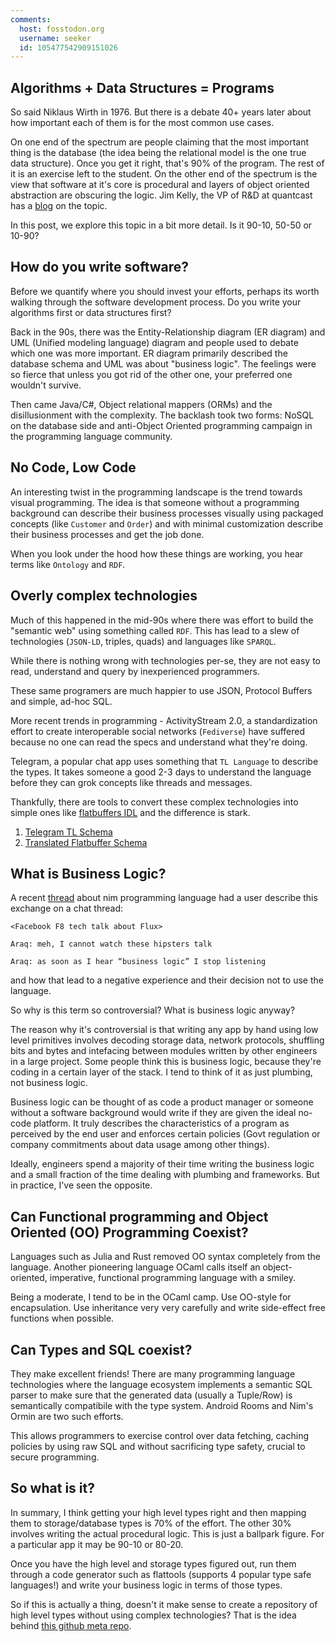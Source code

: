 ```yaml
---
comments:
  host: fosstodon.org
  username: seeker
  id: 105477542909151026
---
```


## Algorithms + Data Structures = Programs

So said Niklaus Wirth in 1976. But there is a debate 40+ years later about how important
each of them is for the most common use cases.

On one end of the spectrum are people claiming that the most
important thing is the database (the idea being the relational
model is the one true data structure). Once you get it right,
that's 90% of the program. The rest of it is an exercise left to the
student. On the other end of the spectrum is the view that software
at it's core is procedural and layers of object oriented abstraction
are obscuring the logic. Jim Kelly, the VP of R&D at quantcast has a
[blog](https://www.quantcast.com/blog/death-by-1000-layers-the-perils-of-over-abstraction-in-java/)
on the topic.

In this post, we explore this topic in a bit more detail. Is it 90-10, 50-50 or 10-90?

## How do you write software?

Before we quantify where you should invest your efforts, perhaps its worth walking through the
software development process. Do you write your algorithms first or data structures first?

Back in the 90s, there was the Entity-Relationship diagram (ER diagram)
and UML (Unified modeling language) diagram and people used to debate which one
was more important. ER diagram primarily described the database schema and UML
was about "business logic". The feelings were so fierce that unless you
got rid of the other one, your preferred one wouldn't survive.

Then came Java/C#, Object relational mappers (ORMs) and the
disillusionment with the complexity. The backlash took two forms: NoSQL
on the database side and anti-Object Oriented programming campaign in
the programming language community.

## No Code, Low Code

An interesting twist in the programming landscape is the trend towards visual programming. The idea
is that someone without a programming background can describe their business processes visually using
packaged concepts (like `Customer` and `Order`) and with minimal customization describe their business
processes and get the job done.

When you look under the hood how these things are working, you hear terms like `Ontology` and `RDF`.

## Overly complex technologies

Much of this happened in the mid-90s where there was effort to build the "semantic web" using something
called `RDF`. This has lead to a slew of technologies (`JSON-LD`, triples, quads) and languages like `SPARQL`.

While there is nothing wrong with technologies per-se, they are not easy to read, understand and query
by inexperienced programmers.

These same programers are much happier to use JSON, Protocol Buffers and simple, ad-hoc SQL.

More recent trends in programming - ActivityStream 2.0, a standardization effort to create interoperable
social networks (`Fediverse`) have suffered because no one can read the specs and
understand what they're doing.

Telegram, a popular chat app uses something that `TL Language` to describe the types. It takes someone a
good 2-3 days to understand the language before they can grok concepts like threads and messages.

Thankfully, there are tools to convert these complex technologies into simple ones like [flatbuffers IDL](
https://adsharma.github.io/flattools/) and the difference is stark.

1. [Telegram TL Schema](https://raw.githubusercontent.com/adsharma/tdlib.fbs/45d205684f1f19476762babc4e0758ee81983387/telegram_api.tl)
2. [Translated Flatbuffer Schema](https://raw.githubusercontent.com/adsharma/tdlib.fbs/45d205684f1f19476762babc4e0758ee81983387/core.fbs)

## What is Business Logic?

A recent [thread](https://news.ycombinator.com/item?id=25594323) about nim programming language
had a user describe this exchange on a chat thread:

```
<Facebook F8 tech talk about Flux>

Araq: meh, I cannot watch these hipsters talk

Araq: as soon as I hear “business logic” I stop listening
```

and how that lead to a negative experience and their decision not to use the language.

So why is this term so controversial? What is business logic anyway?

The reason why it's controversial is that writing any app by hand using low level primitives
involves decoding storage data, network protocols, shuffling bits and bytes and intefacing
between modules written by other engineers in a large project. Some people think this is business
logic, because they're coding in a certain layer of the stack. I tend
to think of it as just plumbing, not business logic.

Business logic can be thought of as code a product manager or someone without a software background would
write if they are given the ideal no-code platform. It truly describes the characteristics of a program as
perceived by the end user and enforces certain policies (Govt regulation or company commitments about data
usage among other things).

Ideally, engineers spend a majority of their time writing the business
logic and a small fraction of the time dealing with plumbing and
frameworks. But in practice, I've seen the opposite.

## Can Functional programming and Object Oriented (OO) Programming Coexist?

Languages such as Julia and Rust removed OO syntax completely from
the language. Another pioneering language OCaml calls itself an
object-oriented, imperative, functional programming language with
a smiley.

Being a moderate, I tend to be in the OCaml camp. Use OO-style for
encapsulation. Use inheritance very very carefully and write side-effect
free functions when possible.

## Can Types and SQL coexist?

They make excellent friends! There are many programming language technologies where the language ecosystem
implements a semantic SQL parser to make sure that the generated data (usually a Tuple/Row) is semantically
compatibile with the type system. Android Rooms and Nim's Ormin are two such efforts.

This allows programmers to exercise control over data fetching, caching policies by using raw SQL and without
sacrificing type safety, crucial to secure programming.

## So what is it?

In summary, I think getting your high level types right and then mapping them to storage/database
types is 70% of the effort. The other 30% involves writing the actual procedural logic. This is
just a ballpark figure. For a particular app it may be 90-10 or 80-20.

Once you have the high level and storage types figured out, run them through a code generator such as
flattools (supports 4 popular type safe languages!) and write your business logic in terms of those types.

So if this is actually a thing, doesn't it make sense to create a repository of high level types
without using complex technologies? That is the idea behind [this github meta repo](http://github.com/adsharma/fbs-schemas).
